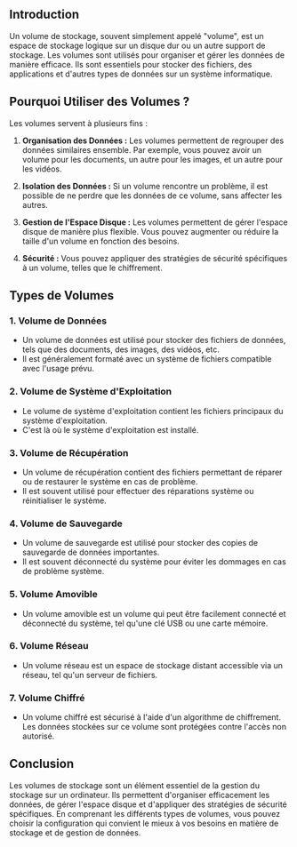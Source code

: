 ## Introduction
Un volume de stockage, souvent simplement appelé "volume", est un espace de stockage logique sur un disque dur ou un autre support de stockage. Les volumes sont utilisés pour organiser et gérer les données de manière efficace. Ils sont essentiels pour stocker des fichiers, des applications et d'autres types de données sur un système informatique.
## Pourquoi Utiliser des Volumes ?
Les volumes servent à plusieurs fins :

1. **Organisation des Données :** Les volumes permettent de regrouper des données similaires ensemble. Par exemple, vous pouvez avoir un volume pour les documents, un autre pour les images, et un autre pour les vidéos.

2. **Isolation des Données :** Si un volume rencontre un problème, il est possible de ne perdre que les données de ce volume, sans affecter les autres.

3. **Gestion de l'Espace Disque :** Les volumes permettent de gérer l'espace disque de manière plus flexible. Vous pouvez augmenter ou réduire la taille d'un volume en fonction des besoins.

4. **Sécurité :** Vous pouvez appliquer des stratégies de sécurité spécifiques à un volume, telles que le chiffrement.

## Types de Volumes

### 1. Volume de Données
- Un volume de données est utilisé pour stocker des fichiers de données, tels que des documents, des images, des vidéos, etc.
- Il est généralement formaté avec un système de fichiers compatible avec l'usage prévu.

### 2. Volume de Système d'Exploitation
- Le volume de système d'exploitation contient les fichiers principaux du système d'exploitation.
- C'est là où le système d'exploitation est installé.

### 3. Volume de Récupération
- Un volume de récupération contient des fichiers permettant de réparer ou de restaurer le système en cas de problème.
- Il est souvent utilisé pour effectuer des réparations système ou réinitialiser le système.

### 4. Volume de Sauvegarde
- Un volume de sauvegarde est utilisé pour stocker des copies de sauvegarde de données importantes.
- Il est souvent déconnecté du système pour éviter les dommages en cas de problème système.

### 5. Volume Amovible
- Un volume amovible est un volume qui peut être facilement connecté et déconnecté du système, tel qu'une clé USB ou une carte mémoire.

### 6. Volume Réseau
- Un volume réseau est un espace de stockage distant accessible via un réseau, tel qu'un serveur de fichiers.

### 7. Volume Chiffré
- Un volume chiffré est sécurisé à l'aide d'un algorithme de chiffrement. Les données stockées sur ce volume sont protégées contre l'accès non autorisé.

## Conclusion
Les volumes de stockage sont un élément essentiel de la gestion du stockage sur un ordinateur. Ils permettent d'organiser efficacement les données, de gérer l'espace disque et d'appliquer des stratégies de sécurité spécifiques. En comprenant les différents types de volumes, vous pouvez choisir la configuration qui convient le mieux à vos besoins en matière de stockage et de gestion de données.
